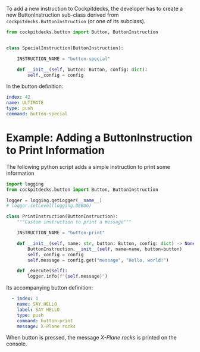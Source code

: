 To add a new instruction to Cockpitdecks, the developer has to create a new ButtonInstruction sub-class derived from `cockpitdecks.ButtonInstruction` (or one of its subclass).

```python hl_lines="3-4"
from cockpitdecks.button import Button, ButtonInstruction


class SpecialInstruction(ButtonInstruction):

	INSTRUCTION_NAME = "button-special"

	def __init__(self, button: Button, config: dict):
		self._config = config

```

In the button definition:

```yaml hl_lines="3"
index: 42
name: ULTIMATE
type: push
command: button-special
```

# Example: Adding a ButtonInstruction to Print Information

The following python script adds a simple instruction to print some information

```python
import logging
from cockpitdecks.button import Button, ButtonInstruction

logger = logging.getLogger(__name__)
# logger.setLevel(logging.DEBUG)

class PrintInstruction(ButtonInstruction):
    """Custom instruction to print a message"""

    INSTRUCTION_NAME = "button-print"

    def __init__(self, name: str, button: Button, config: dict) -> None:
        ButtonInstruction.__init__(self, name=name, button=button)
        self._config = config
        self.message = config.get("message", "Hello, world!")

    def _execute(self):
        logger.info(f"{self.message}")
```

Its accompanying button definition:

```yaml hl_lines="4 6"
  - index: 1
    name: SAY HELLO
    label: SAY HELLO
    type: push
    command: button-print
    message: X-Plane rocks
```

When button is pressed, the message *X-Plane rocks* is printed on the console.
